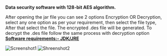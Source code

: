 **Data security software with 128-bit AES algorithm.**

After opening the jar file you can see 2 options Encryption OR Decryption, select any one option as per your requirement, then select the file type, After that select the file. The encrypted .des file will be generated. To decrypt the .des file follow the same process with decryption option
<ins>**Software requirements:- JDK/JRE**<ins>

![Screenshot1](https://user-images.githubusercontent.com/84247246/183899027-ca8cf0f6-52ea-42ac-9348-06ccc79eb07d.jpg)
![Shreenshot2](https://user-images.githubusercontent.com/84247246/183899049-91de37bb-e2bf-4c45-802e-ebfd85598ed6.jpg)
